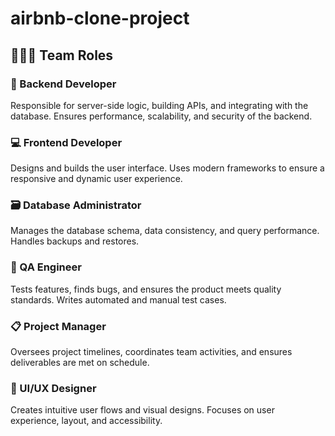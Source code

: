 # airbnb-clone-project

## 🧑‍🤝‍🧑 Team Roles


### 🔧 Backend Developer
Responsible for server-side logic, building APIs, and integrating with the database. Ensures performance, scalability, and security of the backend.

### 💻 Frontend Developer
Designs and builds the user interface. Uses modern frameworks to ensure a responsive and dynamic user experience.

### 🗃️ Database Administrator
Manages the database schema, data consistency, and query performance. Handles backups and restores.

### 🧪 QA Engineer
Tests features, finds bugs, and ensures the product meets quality standards. Writes automated and manual test cases.

### 📋 Project Manager
Oversees project timelines, coordinates team activities, and ensures deliverables are met on schedule.

### 🎨 UI/UX Designer
Creates intuitive user flows and visual designs. Focuses on user experience, layout, and accessibility.
